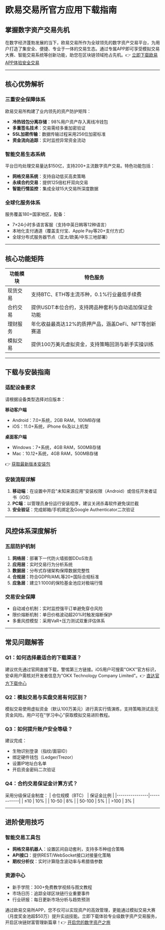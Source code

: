 # 欧易交易所官方应用下载指南

## 掌握数字资产交易先机

在数字经济蓬勃发展的当下，欧易交易所作为全球领先的数字资产交易平台，为用户打造了集安全、便捷、专业于一体的交易生态。通过专属APP即可享受模拟交易大赛、智能交易系统等创新功能，助您在区块链领域抢占先机。👉 [立即下载欧易APP体验安全交易](https://bit.ly/okx_welcome)

---

## 核心优势解析

### 三重安全保障体系
欧易交易所构建了业内领先的资产防护矩阵：
- **冷热钱包分离存储**：98%用户资产存入离线冷钱包
- **多重签名技术**：交易需经多重加密验证
- **SSL加密传输**：数据传输过程采用256位加密标准
- **资金流向追踪**：实时监控异常资金流动

### 智能交易生态系统
平台日均处理交易量达$150亿，支持200+主流数字资产交易。特色功能包括：
- **网格交易系统**：支持自动低买高卖策略
- **永续合约交易**：提供125倍杠杆双向交易
- **智能行情监控**：集成全球15大交易所深度数据

### 全球化服务体系
服务覆盖180+国家地区，配备：
- 7×24小时多语言客服（支持中英日韩等12种语言）
- 本地化支付通道（覆盖支付宝、Apple Pay等20+支付方式）
- 全球分布式服务器节点（亚太/欧美/中东三地部署）

---

## 核心功能矩阵

| 功能模块       | 特色服务                                                                 |
|----------------|--------------------------------------------------------------------------|
| 现货交易       | 支持BTC、ETH等主流币种，0.1%行业最低手续费                              |
| 合约交易       | 提供USDT本位合约，支持跨品种套利与自动追加保证金功能                     |
| 理财服务       | 年化收益最高达12%的质押产品，涵盖DeFi、NFT等创新赛道                    |
| 模拟交易       | 提供100万美元虚拟资金，支持策略回测与新手实操训练                        |

---

## 下载与安装指南

### 适配设备要求
请根据设备类型选择对应版本：

**移动客户端**
- Android：7.0+系统，2GB RAM，100MB存储
- iOS：11.0+系统，iPhone 6s及以上机型

**桌面客户端**
- Windows：7+系统，4GB RAM，500MB存储
- Mac：10.12+系统，4GB RAM，500MB存储

👉 [获取最新版本安装包](https://bit.ly/okx_welcome)

### 安装流程详解
1. **移动端**：在设置中开启"未知来源应用"安装权限（Android）或信任开发者证书（iOS）
2. **PC端**：以管理员身份运行安装程序，建议关闭杀毒软件避免误拦截
3. **安全验证**：完成邮箱/手机绑定及Google Authenticator二次验证

---

## 风控体系深度解析

### 五层防护机制
1. **网络层**：部署下一代防火墙抵御DDoS攻击
2. **应用层**：实时交易行为分析系统
3. **数据层**：分布式存储架构保障数据完整性
4. **合规层**：符合GDPR/AML等20+国际合规标准
5. **应急层**：建立1:1000的保险基金池应对极端行情

### 交易安全保障
- 自动减仓机制：实时监控强平订单避免穿仓风险
- 限价熔断机制：单日价格波动超20%时触发熔断保护
- 多重风控模型：采用VaR+压力测试双重评估体系

---

## 常见问题解答

### Q1：如何选择最适合的下载渠道？
建议优先通过官网直接下载，警惕第三方链接。iOS用户可搜索"OKX"官方标识，安卓用户需核对开发者信息为"OKX Technology Company Limited"。👉 [直达官方下载中心](https://bit.ly/okx_welcome)

### Q2：模拟交易与实盘交易有何区别？
模拟交易使用虚拟资金（默认100万美元）进行真实行情演练，支持策略测试且无资金风险。用户可在"学习中心"获取模拟交易进阶教程。

### Q3：如何提升账户安全等级？
建议完成：
- 生物识别登录（指纹/面容ID）
- 绑定硬件钱包（Ledger/Trezor）
- 设置IP地址白名单
- 开启资金密码二次验证

### Q4：合约交易保证金计算方式？
采用分级保证金制度：
| 仓位规模（BTC） | 保证金比例 |
|----------------|------------|
| ≤10            | 10%        |
| 10-50          | 8%         |
| 50-100         | 5%         |
| >100           | 3%         |

---

## 进阶使用技巧

### 智能交易工具包
- **网格交易机器人**：设置区间自动套利，支持多币种组合策略
- **API接口**：提供REST/WebSocket接口对接量化策略
- **期权分析仪**：实时计算隐含波动率与希腊值参数

### 资源中心
- 新手学院：300+免费教学视频与图文教程
- 市场日历：追踪全球区块链行业重要事件
- 行业研报：每日更新市场分析与趋势预测

通过欧易交易所APP，您不仅可以实现资产的高效管理，更能通过模拟交易大赛（月度奖金池超$50万）提升实战技能。立即下载体验专业级数字资产交易服务，开启区块链财富管理新篇章！👉 [开启您的数字资产之旅](https://bit.ly/okx_welcome)